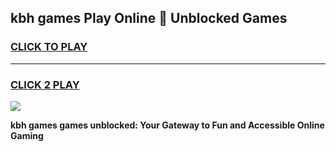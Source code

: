 
## kbh games Play Online 👋 Unblocked Games
<h3>
<a href="https://premium.freeplayer.one?title=kbh_games&ref=19F">CLICK TO PLAY</a></h3>
<hr>

<h3>
<a href="https://premium.freeplayer.one?title=kbh_games&ref=19F">CLICK 2 PLAY</a>
  
</h3>

<a href="https://premium.freeplayer.one?title=kbh_games&ref=19F"><img src="https://clearcache.store/games.png"></a>


**kbh games games unblocked: Your Gateway to Fun and Accessible Online Gaming**
